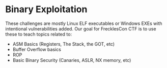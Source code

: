 # Binary Exploitation

These challenges are mostly Linux ELF executables or Windows EXEs with intentional vulnerabilities added. Our goal for FrecklesCon CTF is to use these to teach topics related to:
- ASM Basics (Registers, The Stack, the GOT, etc)
- Buffer Overflow basics
- ROP
- Basic Binary Security (Canaries, ASLR, NX memory, etc)

 
